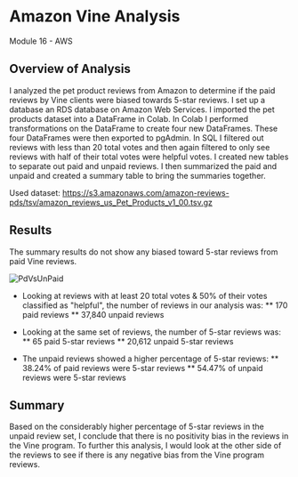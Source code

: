 # Amazon Vine Analysis
Module 16 - AWS

## Overview of Analysis

I analyzed the pet product reviews from Amazon to determine if the paid reviews by Vine clients were biased towards 5-star reviews. I set up a database an RDS database on Amazon Web Services. I imported the pet products dataset into a DataFrame in Colab. In Colab I performed transformations on the DataFrame to create four new DataFrames. These four DataFrames were then exported to pgAdmin. In SQL I filtered out reviews with less than 20 total votes and then again filtered to only see reviews with half of their total votes were helpful votes. I created new tables to separate out paid and unpaid reviews. I then summarized the paid and unpaid and created a summary table to bring the summaries together.

Used dataset: 
https://s3.amazonaws.com/amazon-reviews-pds/tsv/amazon_reviews_us_Pet_Products_v1_00.tsv.gz

## Results
The summary results do not show any biased toward 5-star reviews from paid Vine reviews.

![PdVsUnPaid](https://user-images.githubusercontent.com/95837693/163699373-cfc6a50e-ac9e-423c-8418-01cbb078d554.PNG)

* Looking at reviews with at least 20 total votes & 50% of their votes classified as "helpful", the number of reviews in our analysis was:
	** 170 paid reviews
	** 37,840 unpaid reviews

* Looking at the same set of reviews, the number of 5-star reviews was:
	** 65 paid 5-star reviews
	** 20,612 unpaid 5-star reviews

* The unpaid reviews showed a higher percentage of 5-star reviews:
	** 38.24% of paid reviews were 5-star reviews
	** 54.47% of unpaid reviews were 5-star reviews

## Summary

Based on the considerably higher percentage of 5-star reviews in the unpaid review set, I conclude that there is no positivity bias in the reviews in the Vine program. To further this analysis, I would look at the other side of the reviews to see if there is any negative bias from the Vine program reviews.
